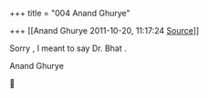 +++
title = "004 Anand Ghurye"

+++
[[Anand Ghurye	2011-10-20, 11:17:24 [Source](https://groups.google.com/g/samskrita/c/LOIL4MXpDcg)]]



Sorry , I meant to say Dr. Bhat .  
  
Anand Ghurye  



